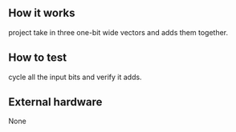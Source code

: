 <!---

This file is used to generate your project datasheet. Please fill in the information below and delete any unused
sections.

You can also include images in this folder and reference them in the markdown. Each image must be less than
512 kb in size, and the combined size of all images must be less than 1 MB.
-->

## How it works

project take in three one-bit wide vectors and adds them together.
## How to test

cycle all the input bits and verify it adds.

## External hardware

None
